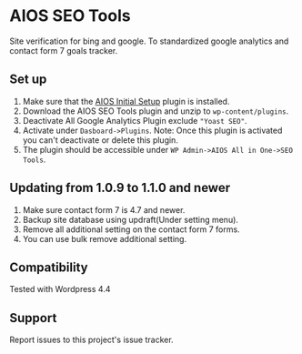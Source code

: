 # AIOS SEO Tools

Site verification for bing and google. To standardized google analytics and contact form 7 goals tracker.

## Set up

1. Make sure that the <a href="http://gitlab.thedesignpeople.net/Plugins/aios-initial-setup" target="_blank">AIOS Initial Setup</a> plugin is installed. 
2. Download the AIOS SEO Tools plugin and unzip to `wp-content/plugins`.
3. Deactivate All Google Analytics Plugin exclude `"Yoast SEO"`.
4. Activate under `Dasboard->Plugins`. Note: Once this plugin is activated you can't deactivate or delete this plugin.
5. The plugin should be accessible under `WP Admin->AIOS All in One->SEO Tools`.


## Updating from 1.0.9 to 1.1.0 and newer

1. Make sure contact form 7 is 4.7 and newer.
2. Backup site database using updraft(Under setting menu).
3. Remove all additional setting on the contact form 7 forms.
4. You can use bulk remove additional setting.

## Compatibility

Tested with Wordpress 4.4

## Support

Report issues to this project's issue tracker.